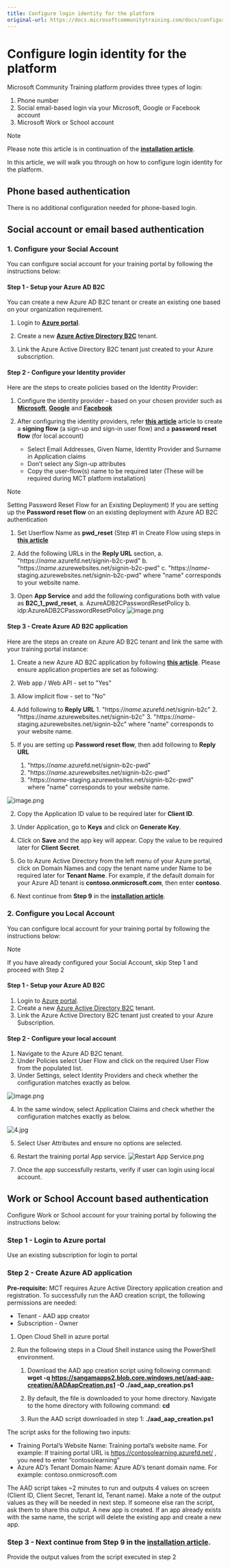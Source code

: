 ```yaml
---
title: Configure login identity for the platform
original-url: https://docs.microsoftcommunitytraining.com/docs/configure-login-social-work-school-account
---
```


# Configure login identity for the platform

Microsoft Community Training platform provides three types of login:
1. Phone number
2. Social email-based login via your Microsoft, Google or Facebook account
3. Microsoft Work or School account

> [!NOTE]
> Please note this article is in continuation of the [**installation article**](../../infrastructure-management/install-your-platform-instance/3_installation-guide-detailed-steps).

In this article, we will walk you through on how to configure login identity for the platform.
 
##  Phone based authentication

There is no additional configuration needed for phone-based login.
 
##  Social account or email based authentication

### 1. Configure your Social Account
You can configure social account for your training portal by following the instructions below:  

#### Step 1 - Setup your Azure AD B2C
You can create a new Azure AD B2C tenant or create an existing one based on your organization requirement.

1.	Login to [**Azure portal**](https://portal.azure.com/).

2.	Create a new [**Azure Active Directory B2C**](https://docs.microsoft.com/azure/active-directory-b2c/tutorial-create-tenant)  tenant.

3.	Link the Azure Active Directory B2C tenant just created to your Azure subscription.  

#### Step 2 - Configure your Identity provider
Here are the steps to create policies based on the Identity Provider: 

1.	Configure the identity provider – based on your chosen provider such as [**Microsoft**](https://docs.microsoft.com/azure/active-directory-b2c/active-directory-b2c-setup-msa-app), [**Google**](https://docs.microsoft.com/azure/active-directory-b2c/active-directory-b2c-setup-goog-app) and [**Facebook**](https://docs.microsoft.com/azure/active-directory-b2c/active-directory-b2c-setup-fb-app)

2.	After configuring the identity providers, refer [**this article**](https://docs.microsoft.com/azure/active-directory-b2c/tutorial-create-user-flows) article to create a **signing flow** (a sign-up and sign-in user flow) and a **password reset flow** (for local account)
    * Select Email Addresses, Given Name, Identity Provider and Surname in Application claims
    * Don’t select any Sign-up attributes
    * Copy the user-flow(s) name to be required later (These will be required during MCT platform installation)
    
> [!NOTE]
> Setting Password Reset Flow for an Existing Deployment)
If you are setting up the **Password reset flow** on an existing deployment with Azure AD B2C authentication

1. Set Userflow Name as **pwd_reset** (Step #1 in Create Flow using steps in [**this article**](https://docs.microsoft.com/en-us/azure/active-directory-b2c/tutorial-create-user-flows)

2. Add the following URLs in the **Reply URL** section, 
     a.  "https://*name*.azurefd.net/signin-b2c-pwd"
     b.  "https://*name*.azurewebsites.net/signin-b2c-pwd"
     c.  "https://*name*-staging.azurewebsites.net/signin-b2c-pwd"
    where "name" corresponds to your website name. 

3. Open **App Service** and add the following configurations both with value as **B2C_1_pwd_reset**, 
    a. AzureADB2CPasswordResetPolicy 
    b. idp:AzureADB2CPasswordResetPolicy
![image.png](../../media/image%28355%29.png)

#### Step 3 - Create Azure AD B2C application

Here are the steps an create on Azure AD B2C tenant and link the same with your training portal instance: 

1. Create a new Azure AD B2C application by following [**this article**](https://docs.microsoft.com/azure/active-directory-b2c/tutorial-register-applications). Please ensure application properties are set as following:
  1. Web app / Web API - set to "Yes"

  2. Allow implicit flow - set to "No"

  3. Add following to **Reply URL**
    1.   "https://*name*.azurefd.net/signin-b2c"
    2.   "https://*name*.azurewebsites.net/signin-b2c" 
    3.   "https://*name*-staging.azurewebsites.net/signin-b2c" 
    where "name" corresponds to your website name. 
    
  4. If you are setting up **Password reset flow**, then add following to **Reply URL**
     1.  "https://*name*.azurefd.net/signin-b2c-pwd"
     2.  "https://*name*.azurewebsites.net/signin-b2c-pwd" 
     3.  "https://*name*-staging.azurewebsites.net/signin-b2c-pwd"  
    where "name" corresponds to your website name. 
   
  ![image.png](../../media/image%28113%29.png)

2. Copy the Application ID value to be required later for **Client ID**.

3. Under Application, go to **Keys** and click on **Generate Key**.

4. Click on **Save** and the app key will appear. Copy the value to be required later for **Client Secret**.

5. Go to Azure Active Directory from the left menu of your Azure portal, click on Domain Names and copy the tenant name under Name to be required later for **Tenant Name**. For example, if the default domain for your Azure AD tenant is **contoso.onmicrosoft.com**, then enter **contoso**. 

6. Next continue from **Step 9** in  the [**installation article**](../../infrastructure-management/install-your-platform-instance/3_installation-guide-detailed-steps).

### 2. Configure you Local Account
You can configure local account for your training portal by following the instructions below:

> [!NOTE]
> If you have already configured your Social Account, skip Step 1 and proceed with Step 2

#### Step 1 - Setup your Azure AD B2C
1.	Login to [Azure portal](https://portal.azure.com/).
2.	Create a new [Azure Active Directory B2C](https://docs.microsoft.com/azure/active-directory-b2c/tutorial-create-tenant) tenant.
3.	Link the Azure Active Directory B2C tenant just created to your Azure Subscription.

#### Step 2 - Configure your local account
1.	Navigate to the Azure AD B2C tenant.
2.	Under Policies select User Flow and click on the required User Flow from the populated list.
3.	Under Settings, select Identity Providers and check whether the configuration matches exactly as below.

![image.png](../../media/image%28360%29.png)

4.	In the same window, select Application Claims and check whether the configuration matches exactly as below.

![4.jpg](../../media/4.jpg)

5.	Select User Attributes and ensure no options are selected.
6.	Restart the training portal App service.
![Restart App Service.png](../../media/Restart%20App%20Service.png)

7.	Once the app successfully restarts, verify if user can login using local account.

## Work or School Account based authentication
Configure Work or School account for your training portal by following the instructions below:  

### Step 1  - Login to Azure portal 
Use an existing subscription for login to portal

### Step 2 - Create Azure AD application 
**Pre-requisite:**
MCT requires Azure Active Directory application creation and registration. To successfully run the AAD creation script, the following permissions are needed:
- Tenant - AAD app creator
- Subscription - Owner
1.	Open Cloud Shell in azure portal

2.	Run the following steps in a Cloud Shell instance using the PowerShell environment. 
    1.	Download the AAD app creation script using following command: **wget -q https://sangamapps2.blob.core.windows.net/aad-aap-creation/AADAapCreation.ps1 -O ./aad_aap_creation.ps1**
    
    2. By default, the file is downloaded to your home directory. Navigate to the home directory with following command: **cd**
    
    3. Run the AAD script downloaded in step 1: **./aad_aap_creation.ps1**

The script asks for the following two inputs:
- Training Portal’s Website Name:  Training portal’s website name. For example: If training portal URL is https://contosolearning.azurefd.net/ , you need to enter “contosolearning”
- Azure AD’s Tenant Domain Name: Azure AD’s tenant domain name. For example: contoso.onmicrosoft.com

The AAD script takes ~2 minutes to run and outputs 4 values on screen (Client ID, Client Secret, Tenant Id, Tenant name). Make a note of the output values as they will be needed in next step. If someone else ran the script, ask them to share this output.
A new app is created. If an app already exists with the same name, the script will delete the existing app and create a new app. 

### Step 3 - Next continue from **Step 9** in  the [**installation article**](../../infrastructure-management/install-your-platform-instance/3_installation-guide-detailed-steps).
Provide the output values from the script executed in step 2